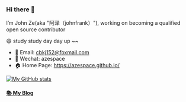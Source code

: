 ### Hi there 👋

<!--
**Aze-Space/Aze-Space** is a ✨ _special_ ✨ repository because its `README.md` (this file) appears on your GitHub profile.

Here are some ideas to get you started:

- 🔭 I’m currently working on ...
- 🌱 I’m currently learning ...
- 👯 I’m looking to collaborate on ...
- 🤔 I’m looking for help with ...
- 💬 Ask me about ...
- 📫 How to reach me: ...
- 😄 Pronouns: ...
- ⚡ Fun fact: ...
-->

I’m John Ze(aka "阿泽（johnfrank）"), working on becoming a qualified open source contributor

😄 study study day day up ~~


- 📧 Email: cbkj152@foxmail.com
- 💬 Wechat: azespace
- 🏠 Home Page: https://azespace.github.io/


[![My GitHub stats](https://github-readme-stats.vercel.app/api?username=azespace&show_icons=true&count_private=false&theme=cobalt)](https://github.com/anuraghazra/github-readme-stats)

#### [📚 My Blog](https://xmspace.tech)
